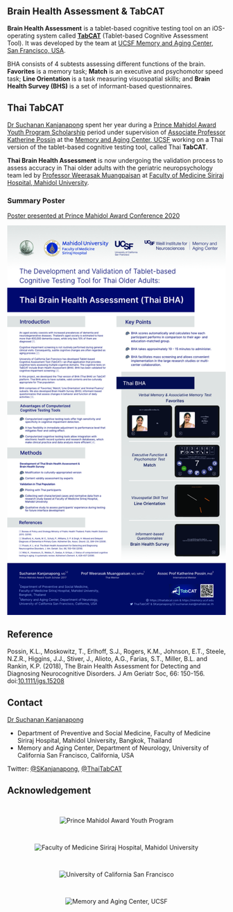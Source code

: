 ## Brain Health Assessment & TabCAT

**Brain Health Assessment** is a tablet-based cognitive testing tool on an iOS-operating system called [**TabCAT**](https://memory.ucsf.edu/research-trials/professional/tabcat) (Tablet-based Cognitive Assessment Tool). It was developed by the team at [UCSF Memory and Aging Center, San Francisco, USA](https://memory.ucsf.edu).

BHA consists of 4 subtests assessing different functions of the brain. **Favorites** is a memory task; **Match** is an executive and psychomotor speed task; **Line Orientation** is a task measuring visuospatial skills; and **Brain Health Survey (BHS)** is a set of informant-based questionnaires.

## Thai TabCAT

[Dr Suchanan Kanjanapong](https://www.linkedin.com/in/suchanan-kanjanapong-a16624a5/) spent her year during a [Prince Mahidol Award Youth Program Scholarship](https://www.princemahidolaward.org/the-result-of-the-prince-mahidol-award-youth-program-scholarship-recipients-2017/) period under supervision of [Associate Professor Katherine Possin](https://memory.ucsf.edu/people/katherine-possin-phd) at the [Memory and Aging Center, UCSF](https://memory.ucsf.edu) working on a Thai version of the tablet-based cognitive testing tool, called Thai **TabCAT**.

**Thai Brain Health Assessment** is now undergoing the validation process to assess accuracy in Thai older adults with the geriatric neuropsychology team led by [Professor Weerasak Muangpaisan](https://www.si.mahidol.ac.th/th/department/preventive/dept_person_detail.asp?ps_id=256) at [Faculty of Medicine Siriraj Hospital, Mahidol University](https://www2.si.mahidol.ac.th/en/).

### Summary Poster

[Poster presented at Prince Mahidol Award Conference 2020](https://pmac2020.com/site/sidemeeting/schedule/57)

![Thai BHA Poster](/static/img/pmac-poster-200123-preview.jpg)

## Reference

Possin, K.L., Moskowitz, T., Erlhoff, S.J., Rogers, K.M., Johnson, E.T., Steele, N.Z.R., Higgins, J.J., Stiver, J., Alioto, A.G., Farias, S.T., Miller, B.L. and Rankin, K.P. (2018), The Brain Health Assessment for Detecting and Diagnosing Neurocognitive Disorders. J Am Geriatr Soc, 66: 150-156. doi:[10.1111/jgs.15208](https://doi.org/10.1111/jgs.15208)

## Contact

[Dr Suchanan Kanjanapong](mailto:suchanan.kan@mahidol.ac.th)

- Department of Preventive and Social Medicine, Faculty of Medicine Siriraj Hospital, Mahidol University, Bangkok, Thailand
- Memory and Aging Center, Department of Neurology, University of California San Francisco, California, USA

Twitter: [@SKanjanapong](https://twitter.com/SKanjanapong), [@ThaiTabCAT](https://twitter.com/ThaiTabCAT)

## Acknowledgement

</br>

<p align="center">
  <img src="https://thaitabcat.com/static/img/logo_h100/pmayp.png" alt="Prince Mahidol Award Youth Program">
</p>

</br>

<p align="center">
  <img src="https://thaitabcat.com/static/img/logo_h100/siriraj.png" alt="Faculty of Medicine Siriraj Hospital, Mahidol University">
</p>
</br>

<p align="center">
  <img src="https://thaitabcat.com/static/img/logo_h100/ucsf.png" alt="University of California San Francisco">
</p>

</br>

<p align="center">
  <img src="https://thaitabcat.com/static/img/logo_h100/mac.png" alt="Memory and Aging Center, UCSF">
</p>

</br>
